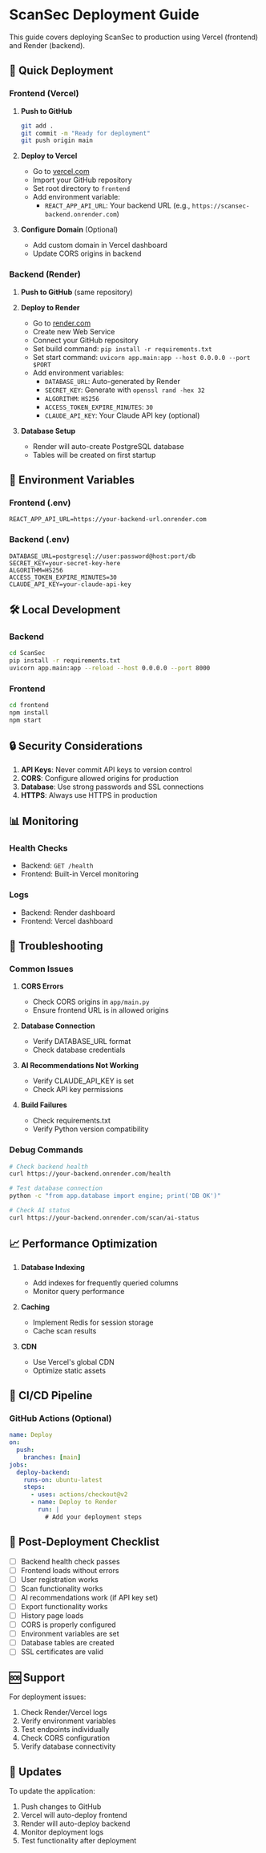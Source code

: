 # ScanSec Deployment Guide

This guide covers deploying ScanSec to production using Vercel (frontend) and Render (backend).

## 🚀 Quick Deployment

### Frontend (Vercel)

1. **Push to GitHub**
   ```bash
   git add .
   git commit -m "Ready for deployment"
   git push origin main
   ```

2. **Deploy to Vercel**
   - Go to [vercel.com](https://vercel.com)
   - Import your GitHub repository
   - Set root directory to `frontend`
   - Add environment variable:
     - `REACT_APP_API_URL`: Your backend URL (e.g., `https://scansec-backend.onrender.com`)

3. **Configure Domain** (Optional)
   - Add custom domain in Vercel dashboard
   - Update CORS origins in backend

### Backend (Render)

1. **Push to GitHub** (same repository)

2. **Deploy to Render**
   - Go to [render.com](https://render.com)
   - Create new Web Service
   - Connect your GitHub repository
   - Set build command: `pip install -r requirements.txt`
   - Set start command: `uvicorn app.main:app --host 0.0.0.0 --port $PORT`
   - Add environment variables:
     - `DATABASE_URL`: Auto-generated by Render
     - `SECRET_KEY`: Generate with `openssl rand -hex 32`
     - `ALGORITHM`: `HS256`
     - `ACCESS_TOKEN_EXPIRE_MINUTES`: `30`
     - `CLAUDE_API_KEY`: Your Claude API key (optional)

3. **Database Setup**
   - Render will auto-create PostgreSQL database
   - Tables will be created on first startup

## 🔧 Environment Variables

### Frontend (.env)
```env
REACT_APP_API_URL=https://your-backend-url.onrender.com
```

### Backend (.env)
```env
DATABASE_URL=postgresql://user:password@host:port/db
SECRET_KEY=your-secret-key-here
ALGORITHM=HS256
ACCESS_TOKEN_EXPIRE_MINUTES=30
CLAUDE_API_KEY=your-claude-api-key
```

## 🛠️ Local Development

### Backend
```bash
cd ScanSec
pip install -r requirements.txt
uvicorn app.main:app --reload --host 0.0.0.0 --port 8000
```

### Frontend
```bash
cd frontend
npm install
npm start
```

## 🔒 Security Considerations

1. **API Keys**: Never commit API keys to version control
2. **CORS**: Configure allowed origins for production
3. **Database**: Use strong passwords and SSL connections
4. **HTTPS**: Always use HTTPS in production

## 📊 Monitoring

### Health Checks
- Backend: `GET /health`
- Frontend: Built-in Vercel monitoring

### Logs
- Backend: Render dashboard
- Frontend: Vercel dashboard

## 🚨 Troubleshooting

### Common Issues

1. **CORS Errors**
   - Check CORS origins in `app/main.py`
   - Ensure frontend URL is in allowed origins

2. **Database Connection**
   - Verify DATABASE_URL format
   - Check database credentials

3. **AI Recommendations Not Working**
   - Verify CLAUDE_API_KEY is set
   - Check API key permissions

4. **Build Failures**
   - Check requirements.txt
   - Verify Python version compatibility

### Debug Commands

```bash
# Check backend health
curl https://your-backend.onrender.com/health

# Test database connection
python -c "from app.database import engine; print('DB OK')"

# Check AI status
curl https://your-backend.onrender.com/scan/ai-status
```

## 📈 Performance Optimization

1. **Database Indexing**
   - Add indexes for frequently queried columns
   - Monitor query performance

2. **Caching**
   - Implement Redis for session storage
   - Cache scan results

3. **CDN**
   - Use Vercel's global CDN
   - Optimize static assets

## 🔄 CI/CD Pipeline

### GitHub Actions (Optional)

```yaml
name: Deploy
on:
  push:
    branches: [main]
jobs:
  deploy-backend:
    runs-on: ubuntu-latest
    steps:
      - uses: actions/checkout@v2
      - name: Deploy to Render
        run: |
          # Add your deployment steps
```

## 📝 Post-Deployment Checklist

- [ ] Backend health check passes
- [ ] Frontend loads without errors
- [ ] User registration works
- [ ] Scan functionality works
- [ ] AI recommendations work (if API key set)
- [ ] Export functionality works
- [ ] History page loads
- [ ] CORS is properly configured
- [ ] Environment variables are set
- [ ] Database tables are created
- [ ] SSL certificates are valid

## 🆘 Support

For deployment issues:
1. Check Render/Vercel logs
2. Verify environment variables
3. Test endpoints individually
4. Check CORS configuration
5. Verify database connectivity

## 🔄 Updates

To update the application:
1. Push changes to GitHub
2. Vercel will auto-deploy frontend
3. Render will auto-deploy backend
4. Monitor deployment logs
5. Test functionality after deployment 
